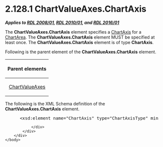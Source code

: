 <html dir="LTR" xmlns:mshelp="http://msdn.microsoft.com/mshelp" xmlns:ddue="http://ddue.schemas.microsoft.com/authoring/2003/5" xmlns:xlink="http://www.w3.org/1999/xlink" xmlns:tool="http://www.microsoft.com/tooltip">
    <head>
        <meta http-equiv="Content-Type" content="text/html; CHARSET=utf-8"></meta>
        <meta name="save" content="history"></meta>
        <title>2.128.1 ChartValueAxes.ChartAxis</title>
        <xml>
            <mshelp:toctitle title="2.128.1 ChartValueAxes.ChartAxis"></mshelp:toctitle>
            <mshelp:rltitle title="[MS-RDL]: ChartValueAxes.ChartAxis"></mshelp:rltitle>
            <mshelp:keyword index="A" term="27fb0ee0-64fe-4457-baff-9d9c91277eae"></mshelp:keyword>
            <mshelp:attr name="DCSext.ContentType" value="open specification"></mshelp:attr>
            <mshelp:attr name="AssetID" value="27fb0ee0-64fe-4457-baff-9d9c91277eae"></mshelp:attr>
            <mshelp:attr name="TopicType" value="kbRef"></mshelp:attr>
            <mshelp:attr name="DCSext.Title" value="[MS-RDL]: ChartValueAxes.ChartAxis" />
        </xml>
    </head>
    <body>
        <div id="header">
            <h1 class="heading">2.128.1 ChartValueAxes.ChartAxis</h1>
        </div>
        <div id="mainSection">
            <div id="mainBody">
                <div id="allHistory" class="saveHistory"></div>
                <div id="sectionSection0" class="section" name="collapseableSection">
                    

<p><b><i>Applies to </i></b><a href="1e855f94-4617-47e4-b89e-0856c6cb420f.md"><b><i>RDL 2008/01</i></b></a><b><i>,
</i></b><a href="3428e690-a348-4ec7-8a6a-8efb42d2cdee.md"><b><i>RDL 2010/01</i></b></a><b><i>,
and </i></b><a href="52ce3983-2bfc-4e72-9359-42aaf5fe4509.md"><b><i>RDL 2016/01</i></b></a></p>

<p>The <b>ChartValueAxes.ChartAxis</b> element specifies a <a href="0c19f1cb-ef68-4c28-a2d0-8601b7fd0f32.md">ChartAxis</a> for a <a href="74e08a7c-5405-4ea4-b903-a79ef4d215f7.md">ChartArea</a>. The <b>ChartValueAxes.ChartAxis</b>
element MUST be specified at least once. The <b>ChartValueAxes.ChartAxis</b>
element is of type <b>ChartAxis</b>.</p>

<p>Following is the parent element of the <b>ChartValueAxes.ChartAxis</b>
element.</p>

<table>
 <thead>
  <tr>
   <th>
   <p>Parent elements</p>
   </th>
  </tr>
 </thead>
 <tr>
  <td>
  <p> <a href="875ee02b-9c87-4c80-8f65-4004a28e54a4.md">ChartValueAxes</a>
  </p>
  </td>
 </tr>
</table>

<p>The following is the XML Schema definition of the <b>ChartValueAxes.ChartAxis</b>
element.</p>

<dl>
<dd>
<div><pre> &lt;xsd:element name=&quot;ChartAxis&quot; type=&quot;ChartAxisType&quot; minOccurs=&quot;1&quot; /&gt;
</pre></div>
</dd></dl>


                </div>
            </div>
        </div>
    </body>
</html>